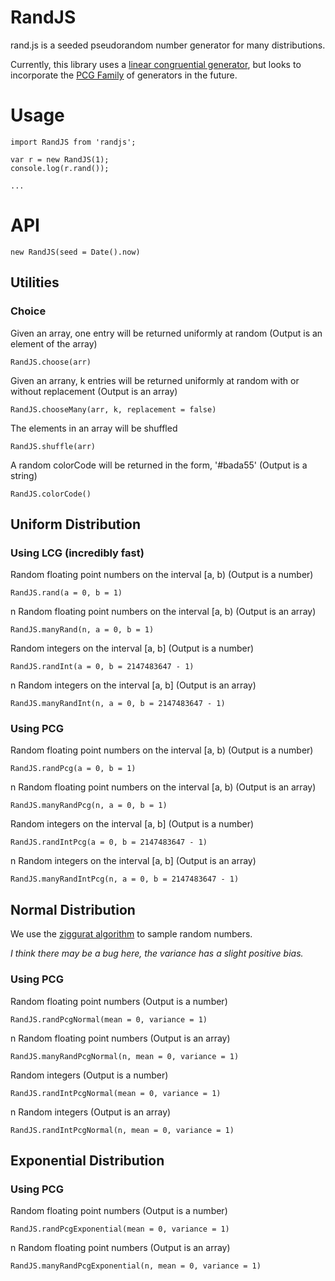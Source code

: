 # RandJS

rand.js is a seeded pseudorandom number generator for many distributions.

Currently, this library uses a [linear congruential generator](https://en.wikipedia.org/wiki/Linear_congruential_generator), but looks to incorporate the [PCG Family](http://www.pcg-random.org) of generators in the future.

# Usage

    import RandJS from 'randjs';
    
    var r = new RandJS(1);
    console.log(r.rand());
    
    ...
    
# API

    new RandJS(seed = Date().now)

## Utilities

### Choice

Given an array, one entry will be returned uniformly at random (Output is an element of the array)

    RandJS.choose(arr)

Given an arrany, k entries will be returned uniformly at random with or without replacement (Output is an array)

    RandJS.chooseMany(arr, k, replacement = false)

The elements in an array will be shuffled

    RandJS.shuffle(arr)

A random colorCode will be returned in the form, '#bada55' (Output is a string)

    RandJS.colorCode()

## Uniform Distribution

### Using LCG (incredibly fast)

Random floating point numbers on the interval [a, b) (Output is a number)

    RandJS.rand(a = 0, b = 1)
    
n Random floating point numbers on the interval [a, b) (Output is an array)
  
    RandJS.manyRand(n, a = 0, b = 1)
    
Random integers on the interval [a, b] (Output is a number)

    RandJS.randInt(a = 0, b = 2147483647 - 1)
    
n Random integers on the interval [a, b] (Output is an array)

    RandJS.manyRandInt(n, a = 0, b = 2147483647 - 1)

### Using PCG

Random floating point numbers on the interval [a, b) (Output is a number)

    RandJS.randPcg(a = 0, b = 1)
    
n Random floating point numbers on the interval [a, b) (Output is an array)
  
    RandJS.manyRandPcg(n, a = 0, b = 1)
    
Random integers on the interval [a, b] (Output is a number)

    RandJS.randIntPcg(a = 0, b = 2147483647 - 1)
    
n Random integers on the interval [a, b] (Output is an array)

    RandJS.manyRandIntPcg(n, a = 0, b = 2147483647 - 1)

## Normal Distribution

We use the [ziggurat algorithm](https://en.wikipedia.org/wiki/Ziggurat_algorithm) to sample random numbers. 

_I think there may be a bug here, the variance has a slight positive bias._

### Using PCG

Random floating point numbers (Output is a number)

    RandJS.randPcgNormal(mean = 0, variance = 1)

n Random floating point numbers (Output is an array)

    RandJS.manyRandPcgNormal(n, mean = 0, variance = 1)

Random integers (Output is a number)

    RandJS.randIntPcgNormal(mean = 0, variance = 1)

n Random integers (Output is an array)

    RandJS.randIntPcgNormal(n, mean = 0, variance = 1)

## Exponential Distribution

### Using PCG

Random floating point numbers (Output is a number)

    RandJS.randPcgExponential(mean = 0, variance = 1)

n Random floating point numbers (Output is an array)

    RandJS.manyRandPcgExponential(n, mean = 0, variance = 1)


